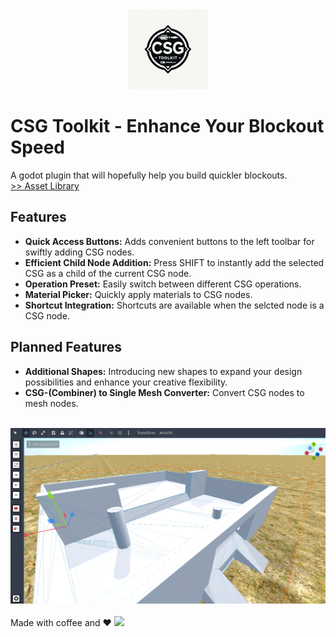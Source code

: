 <center>
<img src="addons/csg_toolkit/res/icon.png" width="128" />
</center>

# CSG Toolkit - Enhance Your Blockout Speed
A godot plugin that will hopefully help you build quickler blockouts.
<br/><a href="https://godotengine.org/asset-library/asset/3057">>> Asset Library </a>
## Features
* <b>Quick Access Buttons:</b> Adds convenient buttons to the left toolbar for swiftly adding CSG nodes.
* <b>Efficient Child Node Addition:</b> Press SHIFT to instantly add the selected CSG as a child of the current CSG node.
* <b>Operation Preset:</b> Easily switch between different CSG operations.
* <b>Material Picker:</b> Quickly apply materials to CSG nodes.
* <b>Shortcut Integration:</b> Shortcuts are available when the selcted node is a CSG node.

## Planned Features
* <b>Additional Shapes:</b> Introducing new shapes to expand your design possibilities and enhance your creative flexibility.
* <b>CSG-(Combiner) to Single Mesh Converter:</b> Convert CSG nodes to mesh nodes.
<br />
<img src="addons/csg_toolkit/res/demo-image.png">

<br />
<br />
Made with coffee and ♥
<a href="https://ko-fi.com/luckyteapot" target="_blank">
<img src="https://storage.ko-fi.com/cdn/brandasset/kofi_button_dark.png?_gl=1*1la7pqo*_gcl_aw*R0NMLjE3MTc5MzYwNjIuQ2owS0NRandwWld6QmhDMEFSSXNBQ3ZqV1JPSFZ2RTVYN1ZuZ0xhTHFrZko2eXNEX2FTeGF2Yzl1ekc4bTZiVWRHZjFzaS01VTIxUGFIa2FBaUQzRUFMd193Y0I.*_gcl_au*ODYyMTE3ODkyLjE3MTc5MzYzNTI.*_ga*MTkwMjk0ODAxNy4xNzE3OTM2MzE2*_ga_M13FZ7VQ2C*MTcxNzkzNjMxNi4xLjEuMTcxNzkzNjYyOC40OC4wLjA.">
</a>

